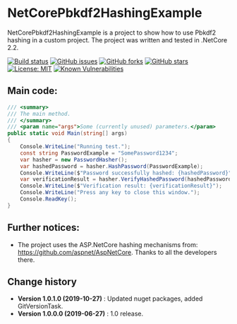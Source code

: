 NetCorePbkdf2HashingExample
====================================

NetCorePbkdf2HashingExample is a project to show how to use Pbkdf2 hashing in a custom project. The project was written and tested in .NetCore 2.2.

[![Build status](https://ci.appveyor.com/api/projects/status/1lq5x72xcveithei?svg=true)](https://ci.appveyor.com/project/SeppPenner/netcorepbkdf2hashingexample)
[![GitHub issues](https://img.shields.io/github/issues/SeppPenner/NetCorePbkdf2HashingExample.svg)](https://github.com/SeppPenner/NetCorePbkdf2HashingExample/issues)
[![GitHub forks](https://img.shields.io/github/forks/SeppPenner/NetCorePbkdf2HashingExample.svg)](https://github.com/SeppPenner/NetCorePbkdf2HashingExample/network)
[![GitHub stars](https://img.shields.io/github/stars/SeppPenner/NetCorePbkdf2HashingExample.svg)](https://github.com/SeppPenner/NetCorePbkdf2HashingExample/stargazers)
[![License: MIT](https://img.shields.io/badge/License-MIT-blue.svg)](https://raw.githubusercontent.com/SeppPenner/NetCorePbkdf2HashingExample/master/License.txt)
[![Known Vulnerabilities](https://snyk.io/test/github/SeppPenner/NetCorePbkdf2HashingExample/badge.svg)](https://snyk.io/test/github/SeppPenner/NetCorePbkdf2HashingExample)

## Main code:
```csharp
/// <summary>
/// The main method.
/// </summary>
/// <param name="args">Some (currently unused) parameters.</param>
public static void Main(string[] args)
{
	Console.WriteLine("Running test.");
	const string PasswordExample = "SomePassword1234";
	var hasher = new PasswordHasher();
	var hashedPassword = hasher.HashPassword(PasswordExample);
	Console.WriteLine($"Password successfully hashed: {hashedPassword}");
	var verificationResult = hasher.VerifyHashedPassword(hashedPassword, PasswordExample);
	Console.WriteLine($"Verification result: {verificationResult}");
	Console.WriteLine("Press any key to close this window.");
	Console.ReadKey();
}
```

## Further notices:
* The project uses the ASP.NetCore hashing mechanisms from: https://github.com/aspnet/AspNetCore. Thanks to all the developers there.

Change history
--------------

* **Version 1.0.1.0 (2019-10-27)** : Updated nuget packages, added GitVersionTask.
* **Version 1.0.0.0 (2019-06-27)** : 1.0 release.